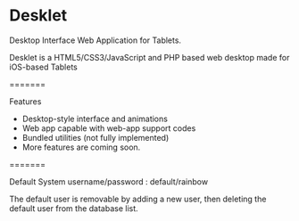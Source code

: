 Desklet
=======

Desktop Interface Web Application for Tablets.

Desklet is a HTML5/CSS3/JavaScript and PHP based web desktop made for iOS-based Tablets


=======

Features

- Desktop-style interface and animations
- Web app capable with web-app support codes
- Bundled utilities (not fully implemented)
- More features are coming soon.

=======

Default System username/password : default/rainbow

The default user is removable by adding a new user, then deleting the default user from the database list.
